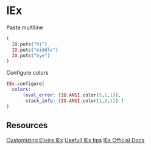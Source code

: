 # IEx

Paste multiline


```elixir
(
  IO.puts("hi")
  IO.puts("middle")
  IO.puts("bye")
)
```

Configure colors

```elixir
IEx.configure(
  colors:
      [eval_error: [IO.ANSI.color(5,1,1)],
       stack_info: [IO.ANSI.color(1,2,1)] ]
)
```

## Resources

[Customizing Elixirs IEx](http://samuelmullen.com/articles/customizing_elixirs_iex/)
[Usefull IEx tips](https://itnext.io/a-collection-of-tips-for-elixirs-interactive-shell-iex-bff5e177405b)
[IEx Official Docs](https://hexdocs.pm/iex/IEx.html)
